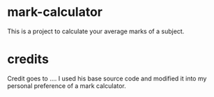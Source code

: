 # mark-calculator
This is a project to calculate your average marks of a subject.

# credits
Credit goes to .... I used his base source code and modified it into my personal preference of a mark calculator.